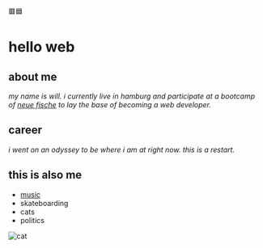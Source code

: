 🟥:blue_square:
# hello web

## about me
_my name is will. i currently live in hamburg and participate at a bootcamp of [neue fische](https://neufische.de) to lay the base of becoming a web developer._

## career

_i went on an odyssey to be where i am at right now. this is a restart._  

## this is also me

- [music](https://ryloth.bandcamp.com)
- skateboarding
- cats
- politics

![cat](https://media.giphy.com/media/mlvseq9yvZhba/giphy.gif)

